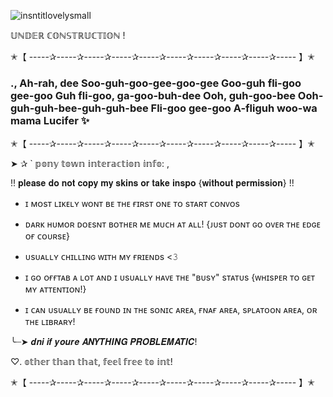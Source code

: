 
![insntitlovelysmall](https://github.com/mochitails/mochitails/assets/162510444/ea94272e-ec69-4879-91af-14c171161aa1)


𝕌ℕ𝔻𝔼ℝ ℂ𝕆ℕ𝕊𝕋ℝ𝕌ℂ𝕋𝕀𝕆ℕ !

✭【 -----✰-----✰-----✰-----✰-----✰-----✰-----✰-----✰-----✰----- 】✭

### ., Ah-rah, dee Soo-guh-goo-gee-goo-gee Goo-guh fli-goo gee-goo Guh fli-goo, ga-goo-buh-dee Ooh, guh-goo-bee Ooh-guh-guh-bee-guh-guh-bee Fli-goo gee-goo A-fliguh woo-wa mama Lucifer ✨

✭【 -----✰-----✰-----✰-----✰-----✰-----✰-----✰-----✰-----✰----- 】✭

➤ ✰ ` 𝕡𝕠𝕟𝕪 𝕥𝕠𝕨𝕟 𝕚𝕟𝕥𝕖𝕣𝕒𝕔𝕥𝕚𝕠𝕟 𝕚𝕟𝕗𝕠: ,

!! 𝐩𝐥𝐞𝐚𝐬𝐞 𝐝𝐨 𝐧𝐨𝐭 𝐜𝐨𝐩𝐲 𝐦𝐲 𝐬𝐤𝐢𝐧𝐬 𝐨𝐫 𝐭𝐚𝐤𝐞 𝐢𝐧𝐬𝐩𝐨 {𝐰𝐢𝐭𝐡𝐨𝐮𝐭 𝐩𝐞𝐫𝐦𝐢𝐬𝐬𝐢𝐨𝐧} !!

- ɪ ᴍᴏsᴛ ʟɪᴋᴇʟʏ ᴡᴏɴᴛ ʙᴇ ᴛʜᴇ ғɪʀsᴛ ᴏɴᴇ ᴛᴏ sᴛᴀʀᴛ ᴄᴏɴᴠᴏs

- ᴅᴀʀᴋ ʜᴜᴍᴏʀ ᴅᴏᴇsɴᴛ ʙᴏᴛʜᴇʀ ᴍᴇ ᴍᴜᴄʜ ᴀᴛ ᴀʟʟ! {ᴊᴜsᴛ ᴅᴏɴᴛ ɢᴏ ᴏᴠᴇʀ ᴛʜᴇ ᴇᴅɢᴇ ᴏғ ᴄᴏᴜʀsᴇ}

- ᴜsᴜᴀʟʟʏ ᴄʜɪʟʟɪɴɢ ᴡɪᴛʜ ᴍʏ ғʀɪᴇɴᴅs <𝟹

- ɪ ɢᴏ ᴏғғᴛᴀʙ ᴀ ʟᴏᴛ ᴀɴᴅ ɪ ᴜsᴜᴀʟʟʏ ʜᴀᴠᴇ ᴛʜᴇ "ʙᴜsʏ" sᴛᴀᴛᴜs {ᴡʜɪsᴘᴇʀ ᴛᴏ ɢᴇᴛ ᴍʏ ᴀᴛᴛᴇɴᴛɪᴏɴ!}

- ɪ ᴄᴀɴ ᴜsᴜᴀʟʟʏ ʙᴇ ғᴏᴜɴᴅ ɪɴ ᴛʜᴇ sᴏɴɪᴄ ᴀʀᴇᴀ, ғɴᴀғ ᴀʀᴇᴀ, sᴘʟᴀᴛᴏᴏɴ ᴀʀᴇᴀ, ᴏʀ ᴛʜᴇ ʟɪʙʀᴀʀʏ!

╰┈➤ 𝒅𝒏𝒊 𝒊𝒇 𝒚𝒐𝒖𝒓𝒆 𝑨𝑵𝒀𝑻𝑯𝑰𝑵𝑮 𝑷𝑹𝑶𝑩𝑳𝑬𝑴𝑨𝑻𝑰𝑪!

♡. 𝕠𝕥𝕙𝕖𝕣 𝕥𝕙𝕒𝕟 𝕥𝕙𝕒𝕥, 𝕗𝕖𝕖𝕝 𝕗𝕣𝕖𝕖 𝕥𝕠 𝕚𝕟𝕥!

✭【 -----✰-----✰-----✰-----✰-----✰-----✰-----✰-----✰-----✰----- 】✭



<!--
**mochitails/mochitails** is a ✨ _special_ ✨ repository because its `README.md` (this file) appears on your GitHub profile.


